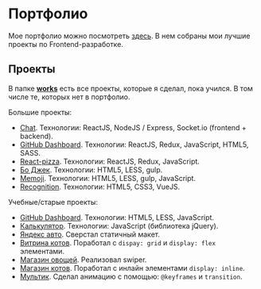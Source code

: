 # Портфолио

Мое портфолио можно посмотреть [здесь](https://gh-time.github.io/Portfolio/). В нем собраны мои лучшие проекты по Frontend-разработке.

## Проекты

В папке [**works**](works) есть все проекты, которые я сделал, пока учился. В том числе те, которых нет в портфолио.
 
Большие проекты:
- [Chat](https://github.com/GH-TIMe/simple-chat). Технологии: ReactJS, NodeJS / Express, Socket.io (frontend + backend).
- [GitHub Dashboard](https://github.com/GH-TIMe/github-dashboard). Технологии: ReactJS, Redux, JavaScript, HTML5, SASS.
- [React-pizza](https://github.com/GH-TIMe/react-pizza). Технологии: ReactJS, Redux, JavaScript.
- [Бо Джек](works/Yandex/task1). Технологии: HTML5, LESS, gulp.
- [Memoji](works/CourseraFinalProject). Технологии: HTML5, LESS, gulp, JavaScript.
- [Recognition](works/recognition). Технологии: HTML5, CSS3, VueJS.

Учебные/старые проекты:
- [GitHub Dashboard](https://github.com/GH-TIMe/Avito-task). Технологии: HTML5, LESS, JavaScript.
- [Калькулятор](works/Calculator). Технологии: JavaScript (библиотека jQuery).
- [Яндекс авто](works/Yandex_auto). Сверстал статичный макет.
- [Витрина котов](works/catsShowcase). Поработал с `dispay: grid` и `display: flex` элементами.
- [Магазин овощей](works/Vegetable_shop). Реализовал swiper.
- [Магазин котов](works/Cat_shop). Поработал с инлайн элементами `display: inline`.
- [Мультик](works/Cartoon). Сделал анимацию с помощью: `@keyframes` и `transition`.
